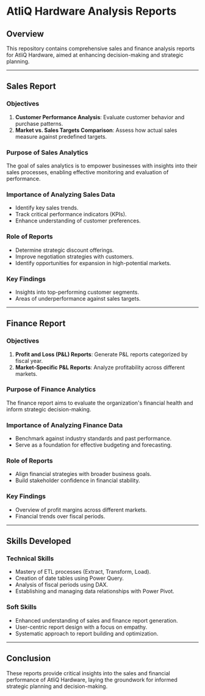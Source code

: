 # AtliQ Hardware Analysis Reports

## Overview
This repository contains comprehensive sales and finance analysis reports for AtliQ Hardware, aimed at enhancing decision-making and strategic planning.

---

## Sales Report

### Objectives
1. **Customer Performance Analysis**: Evaluate customer behavior and purchase patterns.
2. **Market vs. Sales Targets Comparison**: Assess how actual sales measure against predefined targets.

### Purpose of Sales Analytics
The goal of sales analytics is to empower businesses with insights into their sales processes, enabling effective monitoring and evaluation of performance.

### Importance of Analyzing Sales Data
- Identify key sales trends.
- Track critical performance indicators (KPIs).
- Enhance understanding of customer preferences.

### Role of Reports
- Determine strategic discount offerings.
- Improve negotiation strategies with customers.
- Identify opportunities for expansion in high-potential markets.

### Key Findings
- Insights into top-performing customer segments.
- Areas of underperformance against sales targets.

---

## Finance Report

### Objectives
1. **Profit and Loss (P&L) Reports**: Generate P&L reports categorized by fiscal year.
2. **Market-Specific P&L Reports**: Analyze profitability across different markets.

### Purpose of Finance Analytics
The finance report aims to evaluate the organization's financial health and inform strategic decision-making.

### Importance of Analyzing Finance Data
- Benchmark against industry standards and past performance.
- Serve as a foundation for effective budgeting and forecasting.

### Role of Reports
- Align financial strategies with broader business goals.
- Build stakeholder confidence in financial stability.

### Key Findings
- Overview of profit margins across different markets.
- Financial trends over fiscal periods.

---

## Skills Developed

### Technical Skills
- Mastery of ETL processes (Extract, Transform, Load).
- Creation of date tables using Power Query.
- Analysis of fiscal periods using DAX.
- Establishing and managing data relationships with Power Pivot.

### Soft Skills
- Enhanced understanding of sales and finance report generation.
- User-centric report design with a focus on empathy.
- Systematic approach to report building and optimization.

---

## Conclusion
These reports provide critical insights into the sales and financial performance of AtliQ Hardware, laying the groundwork for informed strategic planning and decision-making.




